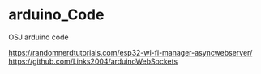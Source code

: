 # arduino_Code
OSJ arduino code


https://randomnerdtutorials.com/esp32-wi-fi-manager-asyncwebserver/
https://github.com/Links2004/arduinoWebSockets
